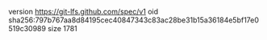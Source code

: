 version https://git-lfs.github.com/spec/v1
oid sha256:797b767aa8d84195cec40847343c83ac28be31b15a36184e5bf17e0519c30989
size 1781
